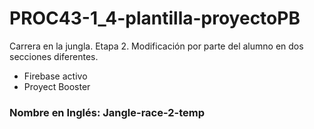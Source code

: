# PROC43-1_4-plantilla-proyectoPB
Carrera en la jungla. Etapa 2.
Modificación por parte del alumno en dos secciones diferentes.

- Firebase activo
- Proyect Booster

### Nombre en Inglés: Jangle-race-2-temp